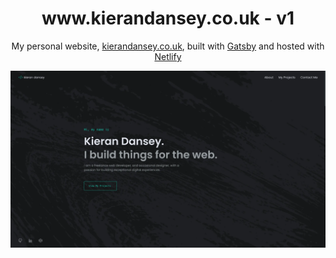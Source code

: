 <h1 align="center">
  www.kierandansey.co.uk - v1
</h1>
<p align="center">
  My personal website, <a href="https://kierandansey.co.uk" target="_blank">kierandansey.co.uk</a>, built with <a href="https://www.gatsbyjs.org/" target="_blank">Gatsby</a> and hosted with <a href="https://www.netlify.com/" target="_blank">Netlify</a>
</p>

![demo](https://raw.githubusercontent.com/kdan80/v1/master/src/images/demo.webp)

